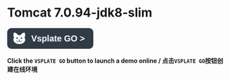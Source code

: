 # Tomcat 7.0.94-jdk8-slim

<a href="https://www.vsplate.com/?docker-compose=https://github.com/vsplate/dcenvs/tomcat/7.0.94-jdk8-slim"><img alt="VSPLATE GO" src="https://raw.githubusercontent.com/vsplate/images/master/vsgo_btn.png" width="200px"></a>

**Click the `VSPLATE GO` button to launch a demo online / 点击`VSPLATE GO`按钮创建在线环境**